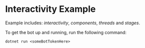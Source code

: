 # Interactivity Example

Example includes: *interactivity*, *components*, *threads* and *stages*.

To get the bot up and running, run the following command:

```
dotnet run <someBotTokenHere>
```
